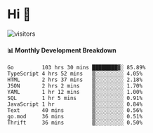 # Hi 👋
 
![visitors](https://visitor-badge.glitch.me/badge?page_id=sorcererxw.sorcererx)

#### 📊 Monthly Development Breakdown

<!--START_SECTION:waka-->
```text
Go         103 hrs 30 mins ████████▓░ 85.89%
TypeScript 4 hrs 52 mins   ▒░░░░░░░░░ 4.05%
HTML       2 hrs 37 mins   ▒░░░░░░░░░ 2.18%
JSON       2 hrs 2 mins    ▒░░░░░░░░░ 1.70%
YAML       1 hr 12 mins    ▒░░░░░░░░░ 1.00%
SQL        1 hr 5 mins     ▒░░░░░░░░░ 0.91%
JavaScript 1 hr            ▒░░░░░░░░░ 0.84%
Text       40 mins         ▒░░░░░░░░░ 0.56%
go.mod     36 mins         ▒░░░░░░░░░ 0.51%
Thrift     36 mins         ▒░░░░░░░░░ 0.50%
```
<!--END_SECTION:waka-->
